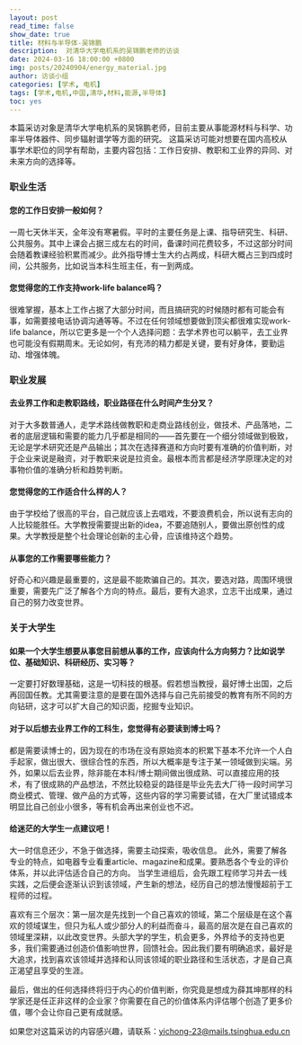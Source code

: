 ```yaml
---
layout: post
read_time: false
show_date: true
title: 材料与半导体-吴锦鹏
description:  对清华大学电机系的吴锦鹏老师的访谈
date: 2024-03-16 18:00:00 +0800
img: posts/20240904/energy_material.jpg
author: 访谈小组
categories: [学术, 电机]
tags: [学术,电机,中国,清华,材料,能源,半导体]
toc: yes
---
```

本篇采访对象是清华大学电机系的吴锦鹏老师，目前主要从事能源材料与科学、功率半导体器件、同步辐射谱学等方面的研究。 
这篇采访可能对想要在国内高校从事学术职位的同学有帮助，主要内容包括：工作日安排、教职和工业界的异同、对未来方向的选择等。

### 职业生活

#### 您的工作日安排一般如何？
一周七天休半天，全年没有寒暑假。平时的主要任务是上课、指导研究生、科研、公共服务。其中上课会占据三成左右的时间，备课时间花费较多，不过这部分时间会随着教课经验积累而减少。此外指导博士生大约占两成，科研大概占三到四成时间，公共服务，比如说当本科生班主任，有一到两成。

#### 您觉得您的工作支持work-life balance吗？
很难掌握，基本上工作占据了大部分时间，而且搞研究的时候随时都有可能会有事，如需要接电话协调沟通等等。不过在任何领域想要做到顶尖都很难实现work-life balance，所以它更多是一个个人选择问题：去学术界也可以躺平，去工业界也可能没有假期周末。无论如何，有充沛的精力都是关键，要有好身体，要勤运动、增强体魄。

### 职业发展

#### 去业界工作和走教职路线，职业路径在什么时间产生分叉？
对于大多数普通人，走学术路线做教职和走商业路线创业，做技术、产品落地，二者的底层逻辑和需要的能力几乎都是相同的——首先要在一个细分领域做到极致，无论是学术研究还是产品输出；其次在选择赛道和方向时要有准确的价值判断，对于企业来说是融资，对于教职来说是拉资金。最根本而言都是经济学原理决定的对事物价值的准确分析和趋势判断。

#### 您觉得您的工作适合什么样的人？
由于学校给了很高的平台，自己就应该上去唱戏，不要浪费机会，所以说有志向的人比较能胜任。大学教授需要提出新的idea，不要追随别人，要做出原创性的成果。大学教授是整个社会理论创新的主心骨，应该维持这个趋势。

#### 从事您的工作需要哪些能力？
好奇心和兴趣是最重要的，这是最不能欺骗自己的。其次，要选对路，周围环境很重要，需要先广泛了解各个方向的特点。最后，要有大追求，立志干出成果，通过自己的努力改变世界。

### 关于大学生

#### 如果一个大学生想要从事您目前想从事的工作，应该向什么方向努力？比如说学位、基础知识、科研经历、实习等？
一定要打好数理基础，这是一切科技的根基。假若想当教授，最好博士出国，之后再回国任教。尤其需要注意的是要在国外选择与自己先前接受的教育有所不同的方向钻研，这才可以扩大自己的知识面，挖掘专业知识。

#### 对于以后想去业界工作的工科生，您觉得有必要读到博士吗？
都是需要读博士的，因为现在的市场在没有原始资本的积累下基本不允许一个人白手起家，做出很大、很综合性的东西，所以大概率是专注于某一领域做到尖端。另外，如果以后去业界，除非能在本科/博士期间做出很成熟、可以直接应用的技术，有了很成熟的产品想法，不然比较稳妥的路径是毕业先去大厂待一段时间学习商业模式、管理、做产品的方式等，这些内容的学习需要试错，在大厂里试错成本明显比自己创业小很多，等有机会再出来创业也不迟。

#### 给迷茫的大学生一点建议吧！
大一时信息还少，不急于做选择，需要主动探索，吸收信息。 此外，需要了解各专业的特点，如电器专业看重article、magazine和成果。要熟悉各个专业的评价体系，并以此评估适合自己的方向。 当学生进组后，会先跟工程师学习并去一线实践，之后便会逐渐认识到该领域，产生新的想法，经历自己的想法慢慢超前于工程师的过程。

喜欢有三个层次：第一层次是先找到一个自己喜欢的领域，第二个层级是在这个喜欢的领域谋生，但只为私人或少部分人的利益而奋斗，最高的层次是在自己喜欢的领域里深耕，以此改变世界。头部大学的学生，机会更多，外界给予的支持也更多，我们需要通过创造价值影响世界，回馈社会。因此我们要有明确追求，最好是大追求，找到喜欢该领域并选择和认同该领域的职业路径和生活状态，才是自己真正渴望且享受的生涯。

最后，做出的任何选择终将归于内心的价值判断，你究竟是想成为薛其坤那样的科学家还是任正非这样的企业家？你需要在自己的价值体系内评估哪个创造了更多价值，哪个会让你自己更有成就感。

如果您对这篇采访的内容感兴趣，请联系：yichong-23@mails.tsinghua.edu.cn

